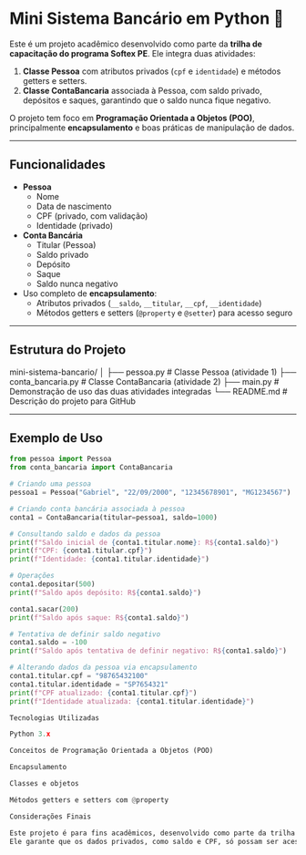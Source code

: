 # Mini Sistema Bancário em Python 🏦

Este é um projeto acadêmico desenvolvido como parte da **trilha de capacitação do programa Softex PE**. Ele integra duas atividades:

1. **Classe Pessoa** com atributos privados (`cpf` e `identidade`) e métodos getters e setters.  
2. **Classe ContaBancaria** associada à Pessoa, com saldo privado, depósitos e saques, garantindo que o saldo nunca fique negativo.

O projeto tem foco em **Programação Orientada a Objetos (POO)**, principalmente **encapsulamento** e boas práticas de manipulação de dados.

---

## Funcionalidades

- **Pessoa**
  - Nome
  - Data de nascimento
  - CPF (privado, com validação)
  - Identidade (privado)
- **Conta Bancária**
  - Titular (Pessoa)
  - Saldo privado
  - Depósito
  - Saque
  - Saldo nunca negativo
- Uso completo de **encapsulamento**:
  - Atributos privados (`__saldo`, `__titular`, `__cpf`, `__identidade`)
  - Métodos getters e setters (`@property` e `@setter`) para acesso seguro

---

## Estrutura do Projeto

mini-sistema-bancario/
│
├── pessoa.py            # Classe Pessoa (atividade 1)
├── conta_bancaria.py    # Classe ContaBancaria (atividade 2)
├── main.py              # Demonstração de uso das duas atividades integradas
└── README.md            # Descrição do projeto para GitHub

---

## Exemplo de Uso

```python
from pessoa import Pessoa
from conta_bancaria import ContaBancaria

# Criando uma pessoa
pessoa1 = Pessoa("Gabriel", "22/09/2000", "12345678901", "MG1234567")

# Criando conta bancária associada à pessoa
conta1 = ContaBancaria(titular=pessoa1, saldo=1000)

# Consultando saldo e dados da pessoa
print(f"Saldo inicial de {conta1.titular.nome}: R${conta1.saldo}")
print(f"CPF: {conta1.titular.cpf}")
print(f"Identidade: {conta1.titular.identidade}")

# Operações
conta1.depositar(500)
print(f"Saldo após depósito: R${conta1.saldo}")

conta1.sacar(200)
print(f"Saldo após saque: R${conta1.saldo}")

# Tentativa de definir saldo negativo
conta1.saldo = -100
print(f"Saldo após tentativa de definir negativo: R${conta1.saldo}")

# Alterando dados da pessoa via encapsulamento
conta1.titular.cpf = "98765432100"
conta1.titular.identidade = "SP7654321"
print(f"CPF atualizado: {conta1.titular.cpf}")
print(f"Identidade atualizada: {conta1.titular.identidade}")

Tecnologias Utilizadas

Python 3.x

Conceitos de Programação Orientada a Objetos (POO)

Encapsulamento

Classes e objetos

Métodos getters e setters com @property

Considerações Finais

Este projeto é para fins acadêmicos, desenvolvido como parte da trilha de capacitação do programa Softex PE.
Ele garante que os dados privados, como saldo e CPF, só possam ser acessados ou modificados de forma controlada e segura, integrando as duas atividades em um único projeto.
